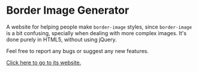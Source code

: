 # Border Image Generator
A website for helping people make ``border-image`` styles, since ``border-image`` is a bit confusing, specially when dealing with more complex images. It's done purely in HTML5, without using jQuery.

Feel free to report any bugs or suggest any new features.

[Click here to go to its website.](https://ranawaysuccessfully.github.io/border-image-generator/index)
